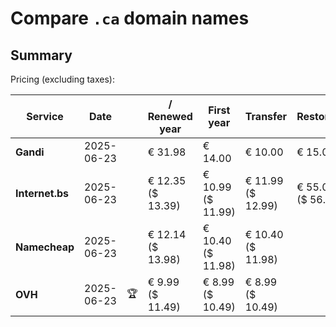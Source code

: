 # Compare `.ca` domain names

## Summary

Pricing (excluding taxes):

| Service | Date |  | / Renewed year | First year | Transfer | Restoration |
|--|--|--|--|--|--|--|
| **Gandi** | 2025-06-23 |  | € 31.98 | € 14.00 | € 10.00 | € 15.00 |
| **Internet.bs** | 2025-06-23 |  | € 12.35<br>($ 13.39) | € 10.99<br>($ 11.99) | € 11.99<br>($ 12.99) | € 55.09<br>($ 56.55) |
| **Namecheap** | 2025-06-23 |  | € 12.14<br>($ 13.98) | € 10.40<br>($ 11.98) | € 10.40<br>($ 11.98) |  |
| **OVH** | 2025-06-23 | 🏆 | € 9.99<br>($ 11.49) | € 8.99<br>($ 10.49) | € 8.99<br>($ 10.49) |  |
